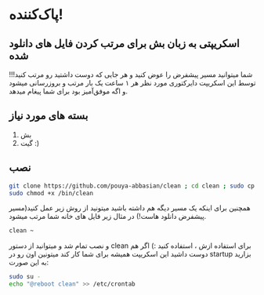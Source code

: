 # پاک‌کننده!
## اسکریپتی به زبان بش برای مرتب کردن فایل های دانلود شده
شما میتوانید مسیر پیشفرض را عوض کنید و هر جایی که دوست داشتید رو مرتب کنید!!!
توسط این اسکریپت دایرکتوری مورد نظر هر ۱ ساعت یک بار مرتب و بروزرسانی میشود و اگه موفق‌آمیز بود برای شما پیغام میدهد.

## بسته های مورد نیاز
1. بش
2. گیت :)
## نصب
```bash
git clone https://github.com/pouya-abbasian/clean ; cd clean ; sudo cp clean /bin/clean
sudo chmod +x /bin/clean
```
همچنین برای اینکه یک مسیر دیگه هم داشته باشید میتونید از روش زیر عمل کنید(مسیر پیشفرض دانلود هاست!)
در مثال زیر فایل های خانه شما مرتب میشود.
```bash
clean ~
```
و نصب تمام شد و میتوانید از دستور clean برای استفاده ازش ، استفاده کنید :)
اگر هم دوست داشید این اسکریپت همیشه برای شما کار کند میتونین اون رو در startup بزارید به این صورت:
```bash
sudo su - 
echo "@reboot clean" >> /etc/crontab
```
